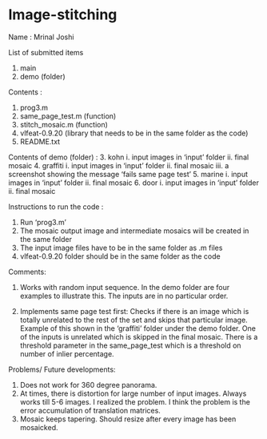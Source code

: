 # Image-stitching
Name : Mrinal Joshi

List of submitted items
1. main
2. demo (folder)

Contents :
1. prog3.m
2. same_page_test.m (function)
3. stitch_mosaic.m (function)
3. vlfeat-0.9.20 (library that needs to be in the same folder as the code)
4. README.txt

Contents of demo (folder) :
3. kohn
i. input images in ‘input’ folder
ii. final mosaic
4. graffiti
i. input images in ‘input’ folder
ii. final mosaic
iii. a screenshot showing the message ‘fails same page test’
5. marine
i. input images in ‘input’ folder
ii. final mosaic
6. door
i. input images in ‘input’ folder
ii. final mosaic

Instructions to run the code :

1. Run ‘prog3.m’
2. The mosaic output image and intermediate mosaics will be created in the same folder
3. The input image files have to be in the same folder as .m files 
4. vlfeat-0.9.20 folder should be in the same folder as the code

Comments:

1. Works with random input sequence. In the demo folder are four examples to illustrate this. The inputs are in no particular order. 

2. Implements same page test first: Checks if there is an image which is totally unrelated to the rest of the set and skips that particular image. Example of this shown in the ‘graffiti’ folder under the demo folder. One of the inputs is unrelated which is skipped in the final mosaic. There is a threshold parameter in the same_page_test which is a threshold on number of inlier percentage. 

Problems/ Future developments:

1. Does not work for 360 degree panorama. 
2. At times, there is distortion for large number of input images. Always works till 5-6 images. I realized the problem. I think the problem is the error accumulation of translation matrices. 
2. Mosaic keeps tapering. Should resize after every image has been mosaicked.
